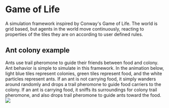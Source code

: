 # Game of Life
A simulation framework inspired by Conway's Game of Life. The world is grid based, but agents in the world move continuously, reacting to properties of the tiles they are on according to user defined rules.

## Ant colony example
Ants use trail pheromone to guide their friends between food and colony. Ant behavior is simple to simulate in this framework. In the animation below, light blue tiles represent colonies, green tiles represent food, and the white particles represent ants. If an ant is not carrying food, it simply wanders around randomly and drops a trail pheromone to guide food carriers to the colony. If an ant is carrying food, it sniffs its surroundings for colony trail pheromone, and also drops trail pheromone to guide ants toward the food.
![](demo.gif)
